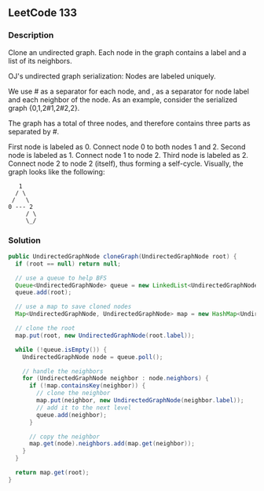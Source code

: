 ## LeetCode 133

### Description
Clone an undirected graph. Each node in the graph contains a label and a list of its neighbors.


OJ's undirected graph serialization:
Nodes are labeled uniquely.

We use # as a separator for each node, and , as a separator for node label and each neighbor of the node.
As an example, consider the serialized graph {0,1,2#1,2#2,2}.

The graph has a total of three nodes, and therefore contains three parts as separated by #.

First node is labeled as 0. Connect node 0 to both nodes 1 and 2.
Second node is labeled as 1. Connect node 1 to node 2.
Third node is labeled as 2. Connect node 2 to node 2 (itself), thus forming a self-cycle.
Visually, the graph looks like the following:

       1
      / \
     /   \
    0 --- 2
         / \
         \_/


### Solution
```java
public UndirectedGraphNode cloneGraph(UndirectedGraphNode root) {
  if (root == null) return null;

  // use a queue to help BFS
  Queue<UndirectedGraphNode> queue = new LinkedList<UndirectedGraphNode>();
  queue.add(root);

  // use a map to save cloned nodes
  Map<UndirectedGraphNode, UndirectedGraphNode> map = new HashMap<UndirectedGraphNode, UndirectedGraphNode>();

  // clone the root
  map.put(root, new UndirectedGraphNode(root.label));

  while (!queue.isEmpty()) {
    UndirectedGraphNode node = queue.poll();

    // handle the neighbors
    for (UndirectedGraphNode neighbor : node.neighbors) {
      if (!map.containsKey(neighbor)) {
        // clone the neighbor
        map.put(neighbor, new UndirectedGraphNode(neighbor.label));
        // add it to the next level
        queue.add(neighbor);
      }

      // copy the neighbor
      map.get(node).neighbors.add(map.get(neighbor));
    }
  }

  return map.get(root);
}
```
